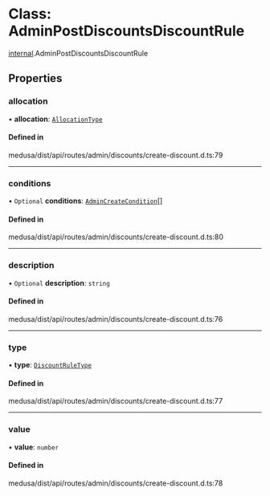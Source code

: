 # Class: AdminPostDiscountsDiscountRule

[internal](../modules/internal-6.md).AdminPostDiscountsDiscountRule

## Properties

### allocation

• **allocation**: [`AllocationType`](../enums/internal.AllocationType.md)

#### Defined in

medusa/dist/api/routes/admin/discounts/create-discount.d.ts:79

___

### conditions

• `Optional` **conditions**: [`AdminCreateCondition`](internal-6.AdminCreateCondition.md)[]

#### Defined in

medusa/dist/api/routes/admin/discounts/create-discount.d.ts:80

___

### description

• `Optional` **description**: `string`

#### Defined in

medusa/dist/api/routes/admin/discounts/create-discount.d.ts:76

___

### type

• **type**: [`DiscountRuleType`](../enums/internal.DiscountRuleType.md)

#### Defined in

medusa/dist/api/routes/admin/discounts/create-discount.d.ts:77

___

### value

• **value**: `number`

#### Defined in

medusa/dist/api/routes/admin/discounts/create-discount.d.ts:78
